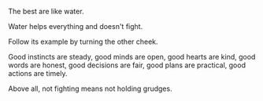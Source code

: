 The best are like water.

Water helps everything
and doesn't fight.

Follow its example
by turning the other cheek.

Good instincts are steady,
good minds are open,
good hearts are kind,
good words are honest,
good decisions are fair,
good plans are practical,
good actions are timely.

Above all, not fighting
means not holding grudges.
